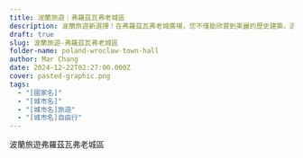 ```yaml
---
title: 波蘭旅遊｜弗羅茲瓦弗老城區
description: 波蘭旅遊新選擇！在弗羅茲瓦弗老城廣場，您不僅能欣賞到美麗的歷史建築，還能品嚐到地道的波蘭美食，感受當地熱情好客的氛圍。
draft: true
slug: 波蘭旅遊-弗羅茲瓦弗老城區
folder-name: poland-wroclaw-town-hall
author: Mar Chang
date: 2024-12-22T02:27:00.000Z
cover: pasted-graphic.png
tags:
  - "[國家名]"
  - "[城市名]"
  - "[城市名]旅遊"
  - "[城市名]自由行"
---
```

波蘭旅遊弗羅茲瓦弗老城區
